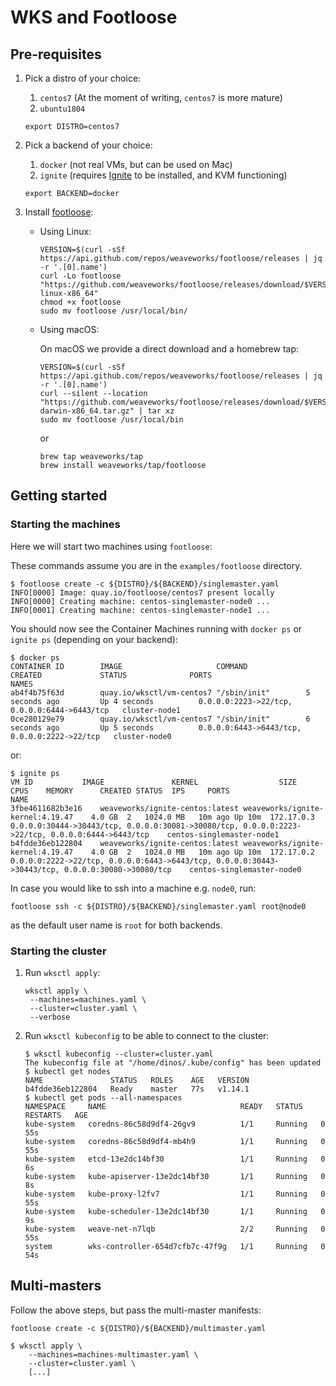 # WKS and Footloose

## Pre-requisites

1. Pick a distro of your choice:

     1. `centos7` (At the moment of writing, `centos7` is more mature)
     2. `ubuntu1804`

     ```console
     export DISTRO=centos7
     ```

1. Pick a backend of your choice:

     1. `docker` (not real VMs, but can be used on Mac)
     2. `ignite` (requires [Ignite](https://ignite.readthedocs.org) to be installed, and KVM functioning)

     ```console
     export BACKEND=docker
     ```

1. Install [footloose](https://github.com/weaveworks/footloose):

     - Using Linux:

         ```console
         VERSION=$(curl -sSf https://api.github.com/repos/weaveworks/footloose/releases | jq -r '.[0].name')
         curl -Lo footloose "https://github.com/weaveworks/footloose/releases/download/$VERSION/footloose-$VERSION-linux-x86_64"
         chmod +x footloose
         sudo mv footloose /usr/local/bin/
         ```

     - Using macOS:

         On macOS we provide a direct download and a homebrew tap:

         ```console
         VERSION=$(curl -sSf https://api.github.com/repos/weaveworks/footloose/releases | jq -r '.[0].name')
         curl --silent --location "https://github.com/weaveworks/footloose/releases/download/$VERSION/footloose-$VERSION-darwin-x86_64.tar.gz" | tar xz
         sudo mv footloose /usr/local/bin
         ```

         or

         ```console
         brew tap weaveworks/tap
         brew install weaveworks/tap/footloose
         ```

## Getting started

### Starting the machines

Here we will start two machines using `footloose`:

These commands assume you are in the `examples/footloose` directory.

```console
$ footloose create -c ${DISTRO}/${BACKEND}/singlemaster.yaml
INFO[0000] Image: quay.io/footloose/centos7 present locally
INFO[0000] Creating machine: centos-singlemaster-node0 ...
INFO[0001] Creating machine: centos-singlemaster-node1 ...
```

You should now see the Container Machines running with `docker ps` or `ignite ps` (depending on your backend):

```console
$ docker ps
CONTAINER ID        IMAGE                     COMMAND             CREATED             STATUS              PORTS                                          NAMES
ab4f4b75f63d        quay.io/wksctl/vm-centos7 "/sbin/init"        5 seconds ago         Up 4 seconds          0.0.0.0:2223->22/tcp, 0.0.0.0:6444->6443/tcp   cluster-node1
0ce280129e79        quay.io/wksctl/vm-centos7 "/sbin/init"        6 seconds ago         Up 5 seconds          0.0.0.0:6443->6443/tcp, 0.0.0.0:2222->22/tcp   cluster-node0
```

or:

```console
$ ignite ps
VM ID			IMAGE				KERNEL					SIZE	CPUS	MEMORY		CREATED	STATUS	IPS		PORTS						NAME
3fbe4611682b3e16	weaveworks/ignite-centos:latest	weaveworks/ignite-kernel:4.19.47	4.0 GB	2	1024.0 MB	10m ago	Up 10m	172.17.0.3	0.0.0.0:30444->30443/tcp, 0.0.0.0:30081->30080/tcp, 0.0.0.0:2223->22/tcp, 0.0.0.0:6444->6443/tcp	centos-singlemaster-node1
b4fdde36eb122804	weaveworks/ignite-centos:latest	weaveworks/ignite-kernel:4.19.47	4.0 GB	2	1024.0 MB	10m ago	Up 10m	172.17.0.2	0.0.0.0:2222->22/tcp, 0.0.0.0:6443->6443/tcp, 0.0.0.0:30443->30443/tcp, 0.0.0.0:30080->30080/tcp	centos-singlemaster-node0
```

In case you would like to ssh into a machine e.g. `node0`, run:

```console
footloose ssh -c ${DISTRO}/${BACKEND}/singlemaster.yaml root@node0
```

as the default user name is `root` for both backends.

### Starting the cluster


1. Run `wksctl apply`:

     ```console
     wksctl apply \
      --machines=machines.yaml \
      --cluster=cluster.yaml \
      --verbose
     ```

1. Run `wksctl kubeconfig` to be able to connect to the cluster:

     ```console
     $ wksctl kubeconfig --cluster=cluster.yaml
     The kubeconfig file at "/home/dinos/.kube/config" has been updated
     $ kubectl get nodes
     NAME               STATUS   ROLES    AGE   VERSION
     b4fdde36eb122804   Ready    master   77s   v1.14.1
     $ kubectl get pods --all-namespaces
     NAMESPACE     NAME                              READY   STATUS    RESTARTS   AGE
     kube-system   coredns-86c58d9df4-26gv9          1/1     Running   0          55s
     kube-system   coredns-86c58d9df4-mb4h9          1/1     Running   0          55s
     kube-system   etcd-13e2dc14bf30                 1/1     Running   0          6s
     kube-system   kube-apiserver-13e2dc14bf30       1/1     Running   0          8s
     kube-system   kube-proxy-l2fv7                  1/1     Running   0          55s
     kube-system   kube-scheduler-13e2dc14bf30       1/1     Running   0          9s
     kube-system   weave-net-n7lqb                   2/2     Running   0          55s
     system        wks-controller-654d7cfb7c-47f9g   1/1     Running   0          54s
     ```

## Multi-masters

Follow the above steps, but pass the multi-master manifests:

```console
footloose create -c ${DISTRO}/${BACKEND}/multimaster.yaml
```

```console
$ wksctl apply \
    --machines=machines-multimaster.yaml \
    --cluster=cluster.yaml \
    [...]
```
